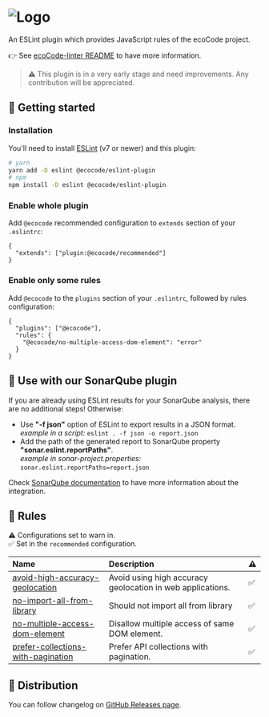 ![Logo](https://github.com/green-code-initiative/ecoCode/blob/main/docs/resources/logo-large.png?raw=true)
======================================

An ESLint plugin which provides JavaScript rules of the ecoCode project.

👉 See [ecoCode-linter README](https://github.com/green-code-initiative/ecoCode-linter#readme) to have more information.

> ⚠️ This plugin is in a very early stage and need improvements. Any contribution will be appreciated.

🚀 Getting started
------------------

### Installation

You'll need to install [ESLint](https://eslint.org/) (v7 or newer) and this plugin:

```sh
# yarn
yarn add -D eslint @ecocode/eslint-plugin
# npm
npm install -D eslint @ecocode/eslint-plugin
```

### Enable whole plugin

Add `@ecocode` recommended configuration to `extends` section of your `.eslintrc`:

```jsonc
{
  "extends": ["plugin:@ecocode/recommended"]
}
```

### Enable only some rules

Add `@ecocode` to the `plugins` section of your `.eslintrc`, followed by rules configuration:

```jsonc
{
  "plugins": ["@ecocode"],
  "rules": {
    "@ecocode/no-multiple-access-dom-element": "error"
  }
}
```

🌿 Use with our SonarQube plugin
--------------------------------

If you are already using ESLint results for your SonarQube analysis, there are no additional steps! Otherwise:

- Use **"-f json"** option of ESLint to export results in a JSON format.\
  _example in a script:_ `eslint . -f json -o report.json`
- Add the path of the generated report to SonarQube property **"sonar.eslint.reportPaths"**.\
  _example in sonar-project.properties:_ `sonar.eslint.reportPaths=report.json`

Check [SonarQube documentation](https://docs.sonarqube.org/8.9/analyzing-source-code/importing-external-issues/importing-third-party-issues/)
to have more information about the integration.

🔨 Rules
--------

<!-- begin auto-generated rules list -->

⚠️ Configurations set to warn in.\
✅ Set in the `recommended` configuration.

| Name                                                                                   | Description                                                | ⚠️ |
| :------------------------------------------------------------------------------------- | :--------------------------------------------------------- | :- |
| [avoid-high-accuracy-geolocation](docs/rules/avoid-high-accuracy-geolocation.md)       | Avoid using high accuracy geolocation in web applications. | ✅  |
| [no-import-all-from-library](docs/rules/no-import-all-from-library.md)                 | Should not import all from library                         | ✅  |
| [no-multiple-access-dom-element](docs/rules/no-multiple-access-dom-element.md)         | Disallow multiple access of same DOM element.              | ✅  |
| [prefer-collections-with-pagination](docs/rules/prefer-collections-with-pagination.md) | Prefer API collections with pagination.                    | ✅  |

<!-- end auto-generated rules list -->


🛒 Distribution
---------------

You can follow changelog on [GitHub Releases page](https://github.com/green-code-initiative/ecoCode-linter/releases).
